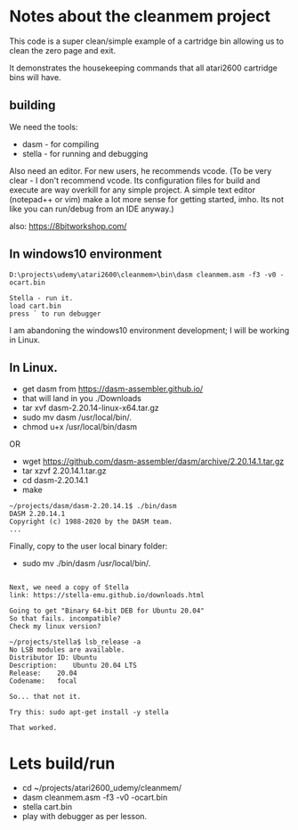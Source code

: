 # Notes about the cleanmem project

This code is a super clean/simple example of a cartridge bin allowing us
to clean the zero page and exit.

It demonstrates the housekeeping commands that all atari2600 cartridge bins will have.

## building

We need  the tools:
* dasm  - for compiling
* stella - for running and debugging

Also need an editor.  For new users, he recommends vcode. (To be very clear - I don't recommend vcode. Its configuration files for build and execute are way overkill for any simple project. A simple text editor (notepad++ or vim) make a lot more sense for getting started, imho.  Its not like you can run/debug from an IDE anyway.)


also: https://8bitworkshop.com/

## In windows10 environment

```
D:\projects\udemy\atari2600\cleanmem>\bin\dasm cleanmem.asm -f3 -v0 -ocart.bin

Stella - run it.
load cart.bin
press ` to run debugger

````

I am abandoning the windows10 environment development; I will be working in Linux. 

## In Linux.

* get dasm from  https://dasm-assembler.github.io/
* that will land in you ./Downloads
* tar xvf dasm-2.20.14-linux-x64.tar.gz
* sudo mv dasm /usr/local/bin/.
* chmod u+x /usr/local/bin/dasm

OR

* wget  https://github.com/dasm-assembler/dasm/archive/2.20.14.1.tar.gz
* tar xzvf 2.20.14.1.tar.gz
* cd dasm-2.20.14.1
* make

```
~/projects/dasm/dasm-2.20.14.1$ ./bin/dasm 
DASM 2.20.14.1
Copyright (c) 1988-2020 by the DASM team.
...
```
Finally, copy to the user local binary folder:

* sudo mv ./bin/dasm /usr/local/bin/.

```

Next, we need a copy of Stella
link: https://stella-emu.github.io/downloads.html

Going to get "Binary 64-bit DEB for Ubuntu 20.04" 
So that fails. incompatible?
Check my linux version?

~/projects/stella$ lsb_release -a
No LSB modules are available.
Distributor ID:	Ubuntu
Description:	Ubuntu 20.04 LTS
Release:	20.04
Codename:	focal

So... that not it.

Try this: sudo apt-get install -y stella

That worked.
```


# Lets build/run

* cd ~/projects/atari2600_udemy/cleanmem/
* dasm cleanmem.asm -f3 -v0 -ocart.bin
* stella cart.bin
* play with debugger as per lesson.


